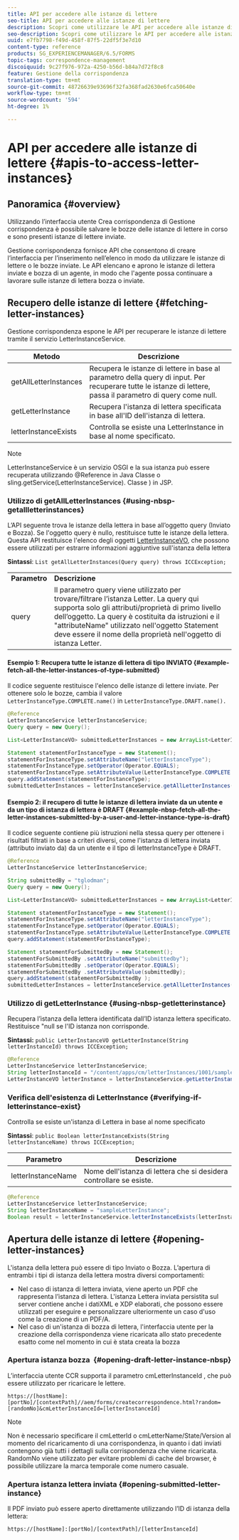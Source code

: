 ```yaml
---
title: API per accedere alle istanze di lettere
seo-title: API per accedere alle istanze di lettere
description: Scopri come utilizzare le API per accedere alle istanze di lettere.
seo-description: Scopri come utilizzare le API per accedere alle istanze di lettere.
uuid: e7fb7798-f49d-458f-87f5-22df5f3e7d10
content-type: reference
products: SG_EXPERIENCEMANAGER/6.5/FORMS
topic-tags: correspondence-management
discoiquuid: 9c27f976-972a-4250-b56d-b84a7d72f8c8
feature: Gestione della corrispondenza
translation-type: tm+mt
source-git-commit: 48726639e93696f32fa368fad2630e6fca50640e
workflow-type: tm+mt
source-wordcount: '594'
ht-degree: 1%

---
```



# API per accedere alle istanze di lettere {#apis-to-access-letter-instances}

## Panoramica {#overview}

Utilizzando l’interfaccia utente Crea corrispondenza di Gestione corrispondenza è possibile salvare le bozze delle istanze di lettere in corso e sono presenti istanze di lettere inviate.

Gestione corrispondenza fornisce API che consentono di creare l’interfaccia per l’inserimento nell’elenco in modo da utilizzare le istanze di lettere o le bozze inviate. Le API elencano e aprono le istanze di lettera inviate e bozza di un agente, in modo che l&#39;agente possa continuare a lavorare sulle istanze di lettera bozza o inviate.

## Recupero delle istanze di lettere {#fetching-letter-instances}

Gestione corrispondenza espone le API per recuperare le istanze di lettere tramite il servizio LetterInstanceService.

| Metodo | Descrizione |
|--- |--- |
| getAllLetterInstances | Recupera le istanze di lettere in base al parametro della query di input. Per recuperare tutte le istanze di lettere, passa il parametro di query come null. |
| getLetterInstance | Recupera l&#39;istanza di lettera specificata in base all&#39;ID dell&#39;istanza di lettera. |
| letterInstanceExists | Controlla se esiste una LetterInstance in base al nome specificato. |

>[!NOTE]
>
>LetterInstanceService è un servizio OSGI e la sua istanza può essere recuperata utilizzando @Reference in Java
>Classe o sling.getService(LetterInstanceService). Classe ) in JSP.

### Utilizzo di getAllLetterInstances {#using-nbsp-getallletterinstances}

L’API seguente trova le istanze della lettera in base all’oggetto query (Inviato e Bozza). Se l&#39;oggetto query è nullo, restituisce tutte le istanze della lettera. Questa API restituisce l&#39;elenco degli oggetti [LetterInstanceVO](https://helpx.adobe.com/aem-forms/6-2/javadocs/com/adobe/icc/dbforms/obj/LetterInstanceVO.html), che possono essere utilizzati per estrarre informazioni aggiuntive sull&#39;istanza della lettera

**Sintassi**:  `List getAllLetterInstances(Query query) throws ICCException;`

<table>
 <tbody>
  <tr>
   <td><strong>Parametro</strong></td>
   <td><strong>Descrizione</strong></td>
  </tr>
  <tr>
   <td>query</td>
   <td>Il parametro query viene utilizzato per trovare/filtrare l’istanza Letter. La query qui supporta solo gli attributi/proprietà di primo livello dell’oggetto. La query è costituita da istruzioni e il "attributeName" utilizzato nell'oggetto Statement deve essere il nome della proprietà nell'oggetto di istanza Letter.<br /> </td>
  </tr>
 </tbody>
</table>

#### Esempio 1: Recupera tutte le istanze di lettera di tipo INVIATO {#example-fetch-all-the-letter-instances-of-type-submitted}

Il codice seguente restituisce l&#39;elenco delle istanze di lettere inviate. Per ottenere solo le bozze, cambia il valore `LetterInstanceType.COMPLETE.name()` in `LetterInstanceType.DRAFT.name().`

```java
@Reference
LetterInstanceService letterInstanceService;
Query query = new Query();

List<LetterInstanceVO> submittedLetterInstances = new ArrayList<LetterInstanceVO>();

Statement statementForInstanceType = new Statement();
statementForInstanceType.setAttributeName("letterInstanceType");
statementForInstanceType.setOperator(Operator.EQUALS);
statementForInstanceType.setAttributeValue(LetterInstanceType.COMPLETE.name());
query.addStatement(statementForInstanceType);
submittedLetterInstances = letterInstanceService.getAllLetterInstances(query);
```

#### Esempio 2: il recupero di tutte le istanze di lettera inviate da un utente e da un tipo di istanza di lettera è DRAFT {#example-nbsp-fetch-all-the-letter-instances-submitted-by-a-user-and-letter-instance-type-is-draft}

Il codice seguente contiene più istruzioni nella stessa query per ottenere i risultati filtrati in base a criteri diversi, come l&#39;istanza di lettera inviata (attributo inviato da) da un utente e il tipo di letterInstanceType è DRAFT.

```java
@Reference
LetterInstanceService letterInstanceService;

String submittedBy = "tglodman";
Query query = new Query();

List<LetterInstanceVO> submittedLetterInstances = new ArrayList<LetterInstanceVO>();

Statement statementForInstanceType = new Statement();
statementForInstanceType.setAttributeName("letterInstanceType");
statementForInstanceType.setOperator(Operator.EQUALS);
statementForInstanceType.setAttributeValue(LetterInstanceType.COMPLETE.name());
query.addStatement(statementForInstanceType);

Statement statementForSubmittedBy = new Statement();
statementForSubmittedBy .setAttributeName("submittedby");
statementForSubmittedBy .setOperator(Operator.EQUALS);
statementForSubmittedBy .setAttributeValue(submittedBy);
query.addStatement(statementForSubmittedBy );
submittedLetterInstances = letterInstanceService.getAllLetterInstances(query);
```

### Utilizzo di getLetterInstance {#using-nbsp-getletterinstance}

Recupera l’istanza della lettera identificata dall’ID istanza lettera specificato. Restituisce &quot;null se l&#39;ID istanza non corrisponde.

**Sintassi:** `public LetterInstanceVO getLetterInstance(String letterInstanceId) throws ICCException;`

```java
@Reference
LetterInstanceService letterInstanceService;
String letterInstanceId = "/content/apps/cm/letterInstances/1001/sampleLetterInstance";
LetterInstanceVO letterInstance = letterInstanceService.getLetterInstance(letterInstanceId );
```

### Verifica dell&#39;esistenza di LetterInstance {#verifying-if-letterinstance-exist}

Controlla se esiste un&#39;istanza di Lettera in base al nome specificato

**Sintassi**:  `public Boolean letterInstanceExists(String letterInstanceName) throws ICCException;`

| **Parametro** | **Descrizione** |
|---|---|
| letterInstanceName | Nome dell&#39;istanza di lettera che si desidera controllare se esiste. |

```java
@Reference
LetterInstanceService letterInstanceService;
String letterInstanceName = "sampleLetterInstance";
Boolean result = letterInstanceService.letterInstanceExists(letterInstanceName );
```

## Apertura delle istanze di lettere {#opening-letter-instances}

L&#39;istanza della lettera può essere di tipo Inviato o Bozza. L’apertura di entrambi i tipi di istanza della lettera mostra diversi comportamenti:

* Nel caso di istanza di lettera inviata, viene aperto un PDF che rappresenta l’istanza di lettera. L&#39;istanza Lettera inviata persistita sul server contiene anche i datiXML e XDP elaborati, che possono essere utilizzati per eseguire e personalizzare ulteriormente un caso d&#39;uso come la creazione di un PDF/A.
* Nel caso di un&#39;istanza di bozza di lettera, l&#39;interfaccia utente per la creazione della corrispondenza viene ricaricata allo stato precedente esatto come nel momento in cui è stata creata la bozza

### Apertura istanza bozza  {#opening-draft-letter-instance-nbsp}

L’interfaccia utente CCR supporta il parametro cmLetterInstanceId , che può essere utilizzato per ricaricare le lettere.

`https://[hostName]:[portNo]/[contextPath]//aem/forms/createcorrespondence.html?random=[randomNo]&cmLetterInstanceId=[letterInstanceId]`

>[!NOTE]
>
>Non è necessario specificare il cmLetterId o cmLetterName/State/Version al momento del ricaricamento di una corrispondenza, in quanto i dati inviati contengono già tutti i dettagli sulla corrispondenza che viene ricaricata. RandomNo viene utilizzato per evitare problemi di cache del browser, è possibile utilizzare la marca temporale come numero casuale.

### Apertura istanza lettera inviata {#opening-submitted-letter-instance}

Il PDF inviato può essere aperto direttamente utilizzando l’ID di istanza della lettera:

`https://[hostName]:[portNo]/[contextPath]/[letterInstanceId]`
